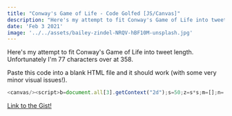 ```yaml
---
title: "Conway's Game of Life - Code Golfed [JS/Canvas]"
description: "Here's my attempt to fit Conway's Game of Life into tweet length."
date: 'Feb 3 2021'
image: '../../assets/bailey-zindel-NRQV-hBF10M-unsplash.jpg'
---
```


Here's my attempt to fit Conway's Game of Life into tweet length. Unfortunately I'm 77 characters over at 358.

Paste this code into a blank HTML file and it should work (with some very minor visual issues!).

```js
<canvas/><script>b=document.all[3].getContext("2d");s=50;z=s*s;m=[];n=[];g=(x,y)=>m[x*s+y%s];for(i=z;--i;m[i]=new Date&1);setInterval(()=>{for(i=z;--i;)x=i/s|0,x=g(x,i-1)+g(x+1,i-1)+g(x+1,i)+g(x+1,i+1)+g(x,i+1)+g(x-1,i+1)+g(x-1,i)+g(x-1,i-1),n[i]=3==x||m[i]&&2==x;for(i=z;--i;)b.fillStyle=(m[i]=n[i])?'red':'tan',b.fillRect(i/s*10,i%s*10,10,10)},s)</script>
```

[Link to the Gist!](https://gist.github.com/CamWiseOwl/0462869d4efa9f4a08a0bfd96e40ff49)
